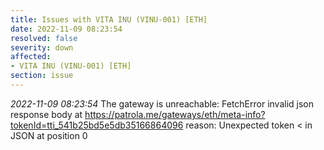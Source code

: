 ```yaml
---
title: Issues with VITA INU (VINU-001) [ETH]
date: 2022-11-09 08:23:54
resolved: false
severity: down
affected:
- VITA INU (VINU-001) [ETH]
section: issue
---
```


*2022-11-09 08:23:54* The gateway is unreachable: FetchError invalid json response body at https://patrola.me/gateways/eth/meta-info?tokenId=tti_541b25bd5e5db35166864096 reason: Unexpected token < in JSON at position 0